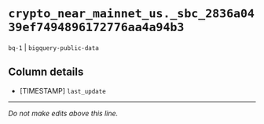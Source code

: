 # `crypto_near_mainnet_us._sbc_2836a0439ef7494896172776aa4a94b3`
`bq-1` | `bigquery-public-data`

## Column details
* [TIMESTAMP] `last_update`

-------------------------------------------------------------------------------
*Do not make edits above this line.*
